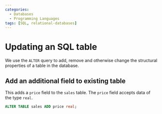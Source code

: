 ```yaml
---
categories:
  - Databases
  - Programming Languages
tags: [SQL, relational-databases]
---
```


# Updating an SQL table

We use the `ALTER` query to add, remove and otherwise change the structural
properties of a table in the database.

## Add an additional field to existing table

This adds a `price` field to the `sales` table. The `price` field accepts data
of the type `real`.

```sql
ALTER TABLE sales ADD price real;
```
